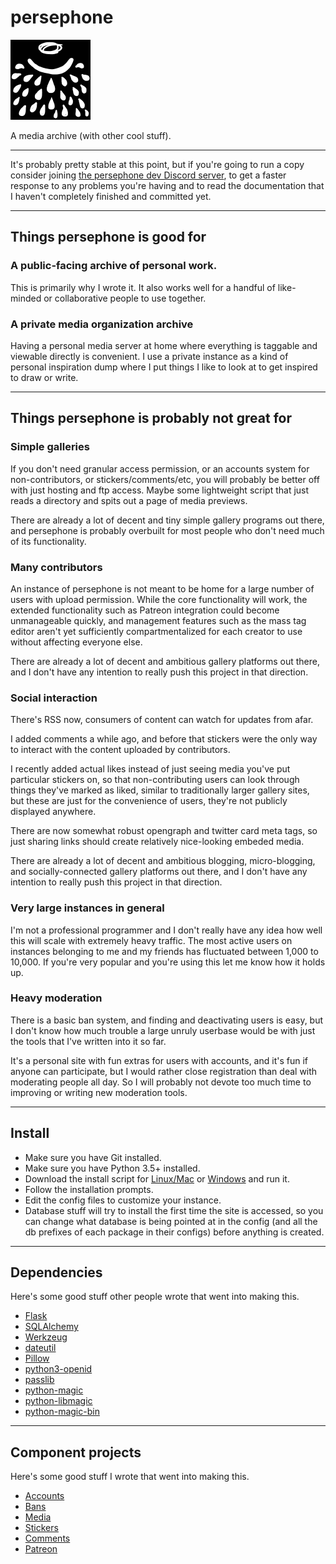 # persephone

![persephone logo](persephone/views/static/persephone_128.png)

A media archive (with other cool stuff).

---

It's probably pretty stable at this point, but if you're going to run a copy consider joining [the persephone dev Discord server](https://discord.gg/AkFcTbY), to get a faster response to any problems you're having and to read the documentation that I haven't completely finished and committed yet.

---

## Things persephone is good for

### A public-facing archive of personal work.

This is primarily why I wrote it. It also works well for a handful of like-minded or collaborative people to use together.

### A private media organization archive

Having a personal media server at home where everything is taggable and viewable directly is convenient. I use a private instance as a kind of personal inspiration dump where I put things I like to look at to get inspired to draw or write.

---

## Things persephone is probably not great for

### Simple galleries

If you don't need granular access permission, or an accounts system for non-contributors, or stickers/comments/etc, you will probably be better off with just hosting and ftp access. Maybe some lightweight script that just reads a directory and spits out a page of media previews.

There are already a lot of decent and tiny simple gallery programs out there, and persephone is probably overbuilt for most people who don't need much of its functionality.

### Many contributors

An instance of persephone is not meant to be home for a large number of users with upload permission. While the core functionality will work, the extended functionality such as Patreon integration could become unmanageable quickly, and management features such as the mass tag editor aren't yet sufficiently compartmentalized for each creator to use without affecting everyone else.

There are already a lot of decent and ambitious gallery platforms out there, and I don't have any intention to really push this project in that direction.

### Social interaction

There's RSS now, consumers of content can watch for updates from afar.

I added comments a while ago, and before that stickers were the only way to interact with the content uploaded by contributors.

I recently added actual likes instead of just seeing media you've put particular stickers on, so that non-contributing users can look through things they've marked as liked, similar to traditionally larger gallery sites, but these are just for the convenience of users, they're not publicly displayed anywhere.

There are now somewhat robust opengraph and twitter card meta tags, so just sharing links should create relatively nice-looking embeded media.

There are already a lot of decent and ambitious blogging, micro-blogging, and socially-connected gallery platforms out there, and I don't have any intention to really push this project in that direction.

### Very large instances in general

I'm not a professional programmer and I don't really have any idea how well this will scale with extremely heavy traffic. The most active users on instances belonging to me and my friends has fluctuated between 1,000 to 10,000. If you're very popular and you're using this let me know how it holds up.

### Heavy moderation

There is a basic ban system, and finding and deactivating users is easy, but I don't know how much trouble a large unruly userbase would be with just the tools that I've written into it so far.

It's a personal site with fun extras for users with accounts, and it's fun if anyone can participate, but I would rather close registration than deal with moderating people all day. So I will probably not devote too much time to improving or writing new moderation tools.

---

## Install

- Make sure you have Git installed.
- Make sure you have Python 3.5+ installed.
- Download the install script for [Linux/Mac](persephone_install.sh) or [Windows](persephone_install.cmd) and run it.
- Follow the installation prompts.
- Edit the config files to customize your instance.
- Database stuff will try to install the first time the site is accessed, so you can change what database is being pointed at in the config (and all the db prefixes of each package in their configs) before anything is created.

---

## Dependencies

Here's some good stuff other people wrote that went into making this.

- [Flask](https://github.com/pallets/flask)
- [SQLAlchemy](https://github.com/sqlalchemy/sqlalchemy)
- [Werkzeug](https://github.com/pallets/werkzeug)
- [dateutil](https://github.com/dateutil/dateutil)
- [Pillow](https://github.com/python-pillow/Pillow)
- [python3-openid](https://github.com/necaris/python3-openid)
- [passlib](https://bitbucket.org/ecollins/passlib/wiki/Home)
- [python-magic](https://github.com/ahupp/python-magic)
- [python-libmagic](https://github.com/dveselov/python-libmagic)
- [python-magic-bin](https://github.com/julian-r/python-magic)

---

## Component projects

Here's some good stuff I wrote that went into making this.

- [Accounts](https://github.com/secretisdead/accounts)
- [Bans](https://github.com/secretisdead/bansfrontend)
- [Media](https://github.com/secretisdead/mediafrontend)
- [Stickers](https://github.com/secretisdead/stickersfrontend)
- [Comments](https://github.com/secretisdead/commentsfrontend)
- [Patreon](https://github.com/secretisdead/patreonfrontend)
